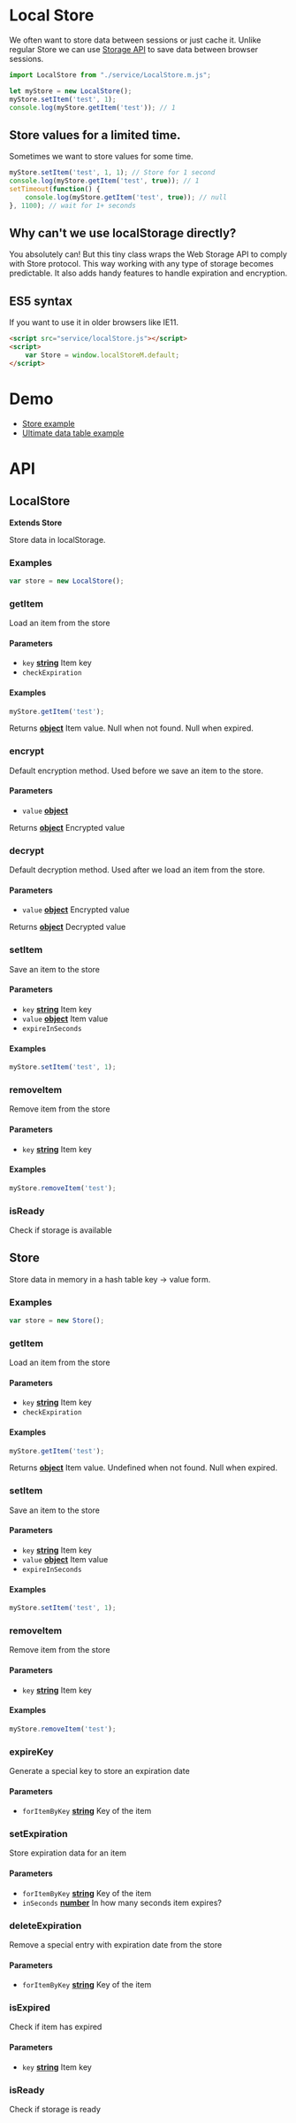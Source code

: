 # Local Store

We often want to store data between sessions or just cache it. Unlike regular Store we can use [Storage API](https://developer.mozilla.org/en-US/docs/Web/API/Web_Storage_API) to save data between browser sessions. 

```javascript
import LocalStore from "./service/LocalStore.m.js";
```

```javascript
let myStore = new LocalStore();
myStore.setItem('test', 1);
console.log(myStore.getItem('test')); // 1
```

## Store values for a limited time.

Sometimes we want to store values for some time.

```javascript
myStore.setItem('test', 1, 1); // Store for 1 second
console.log(myStore.getItem('test', true)); // 1
setTimeout(function() {
	console.log(myStore.getItem('test', true)); // null
}, 1100); // wait for 1+ seconds
```

## Why can't we use localStorage directly?

You absolutely can! But this tiny class wraps the Web Storage API to comply with Store protocol. This way working with any type of storage becomes predictable. It also adds handy features to handle expiration and encryption.

## ES5 syntax

If you want to use it in older browsers like IE11.

```HTML
<script src="service/localStore.js"></script>
<script>
	var Store = window.localStoreM.default;
</script>
```

# Demo

-   [Store example](https://ui.zsservices.com/zsui/store.html)
-   [Ultimate data table example](https://ui.zsservices.com/zsui/urlimateDataTable.html)

# API

<!-- Generated by documentation.js. Update this documentation by updating the source code. -->

## LocalStore

**Extends Store**

Store data in localStorage.

### Examples

```javascript
var store = new LocalStore();
```

### getItem

Load an item from the store

#### Parameters

-   `key` **[string][1]** Item key
-   `checkExpiration`  

#### Examples

```javascript
myStore.getItem('test');
```

Returns **[object][2]** Item value. Null when not found. Null when expired.

### encrypt

Default encryption method. Used before we save an item to the store.

#### Parameters

-   `value` **[object][2]** 

Returns **[object][2]** Encrypted value

### decrypt

Default decryption method. Used after we load an item from the store.

#### Parameters

-   `value` **[object][2]** Encrypted value

Returns **[object][2]** Decrypted value

### setItem

Save an item to the store

#### Parameters

-   `key` **[string][1]** Item key
-   `value` **[object][2]** Item value
-   `expireInSeconds`  

#### Examples

```javascript
myStore.setItem('test', 1);
```

### removeItem

Remove item from the store

#### Parameters

-   `key` **[string][1]** Item key

#### Examples

```javascript
myStore.removeItem('test');
```

### isReady

Check if storage is available

## Store

Store data in memory in a hash table key -> value form.

### Examples

```javascript
var store = new Store();
```

### getItem

Load an item from the store

#### Parameters

-   `key` **[string][1]** Item key
-   `checkExpiration`  

#### Examples

```javascript
myStore.getItem('test');
```

Returns **[object][2]** Item value. Undefined when not found. Null when expired.

### setItem

Save an item to the store

#### Parameters

-   `key` **[string][1]** Item key
-   `value` **[object][2]** Item value
-   `expireInSeconds`  

#### Examples

```javascript
myStore.setItem('test', 1);
```

### removeItem

Remove item from the store

#### Parameters

-   `key` **[string][1]** Item key

#### Examples

```javascript
myStore.removeItem('test');
```

### expireKey

Generate a special key to store an expiration date

#### Parameters

-   `forItemByKey` **[string][1]** Key of the item

### setExpiration

Store expiration data for an item

#### Parameters

-   `forItemByKey` **[string][1]** Key of the item
-   `inSeconds` **[number][3]** In how many seconds item expires?

### deleteExpiration

Remove a special entry with expiration date from the store

#### Parameters

-   `forItemByKey` **[string][1]** Key of the item

### isExpired

Check if item has expired

#### Parameters

-   `key` **[string][1]** Item key

### isReady

Check if storage is ready

[1]: https://developer.mozilla.org/docs/Web/JavaScript/Reference/Global_Objects/String

[2]: https://developer.mozilla.org/docs/Web/JavaScript/Reference/Global_Objects/Object

[3]: https://developer.mozilla.org/docs/Web/JavaScript/Reference/Global_Objects/Number
